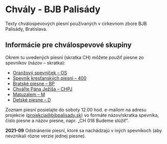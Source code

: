 Chvály - BJB Palisády
======================

Texty chválospevových piesní používaných v cirkevnom zbore BJB Palisády, Bratislava.

## Informácie pre chválospevové skupiny
Okrem tu uvedených piesní (skratka CH) môžete použiť piesne zo spevníkov (názov – skratka):
* [Oranžový spevníček – OS](https://github.com/ivankohut/oranzovy-spevnicek)
* [Spevník kresťanských piesní – 400](https://github.com/ivankohut/400)
* [Bratské piesne – BP](https://github.com/ivankohut/bratske-piesne)
* [Chváľte Pána Ježiša – CHPJ](https://github.com/ivankohut/chvalte-pana-jezisa)
* [Matuzalem – M](https://github.com/ivankohut/matuzalem)
* [Detské piesne – D](https://github.com/ivankohut/detske-piesne)

Zoznam piesní posielajte do soboty 12.00 hod. e-mailom na adresu projekcie ([projekcia@bjbpalisady.sk](mailto:projekcia@bjbpalisady.sk)) vo formáte názov/skratka spevníka, číslo piesne a názov piesne, napr. „CH 018 Budeme slúžiť“.

**2021-09** Odstránenie piesní, ktoré sa nachádzajú v iných spevníkoch (aby nevznikali rôzne verzie jednej piesne).
